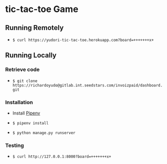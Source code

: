 # tic-tac-toe Game


## Running Remotely

* `$ curl https://yudori-tic-tac-toe.herokuapp.com?board=+++++++x+`



## Running Locally

### Retrieve code

* `$ git clone https://richardoyudo@gitlab.int.seedstars.com/invoizpaid/dashboard.git`


### Installation

* Install [Pipenv]

* `$ pipenv install`
* `$ python manage.py runserver`


### Testing

* `$ curl http://127.0.0.1:8000?board=+++++++x+`



[Pipenv]: https://docs.pipenv.org/